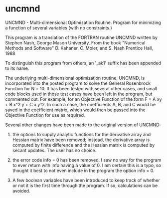 # uncmnd
UNCMND - Multi-dimensional Optimization Routine.  Program for minimizing a function of several variables (with no constraints.)

This program is a translation of the FORTRAN routine UNCMND written by Stephen Nash, George Mason University.
From the book "Numerical Methods and Software"
D. Kahaner, C. Moler, and S. Nash
Prentice Hall, 1988

To distinguish this program from others, an '_ak1' suffix has been appended to its name.

The underlying multi-dimensional optimization routine, UNCMND, is incorporated into the posted program to solve the General Rosenbrock
Function for N = 10. It has been tested with several other cases, and small code blocks used in these test cases have been left in the
program, but commented out. For example, for an Objective Function of the form F = A xy + B x^2 y + C x y^2. In such a case,
the coefficients A, B, and C would be saved in the coefficient matrix, which would then be passed into the Objective Function for use
as required.

Several other changes have been made to the original version of UNCMND:

1) the options to supply analytic functions for the derivative array and Hessian matrix have been removed; instead, the derivative
array is computed by finite difference and the Hessian matrix is computed by secant updates. The user has no choice.

2) the error code info = 0 has been removed. I saw no way for the program to ever return with info having a value of 0.
I am certain this is a typo, so thought it best to not even include in the program the option info = 0.

3) A few boolean variables have been introduced to keep track of whether or not it is the first time through the program. If so,
calculations can be avoided.
